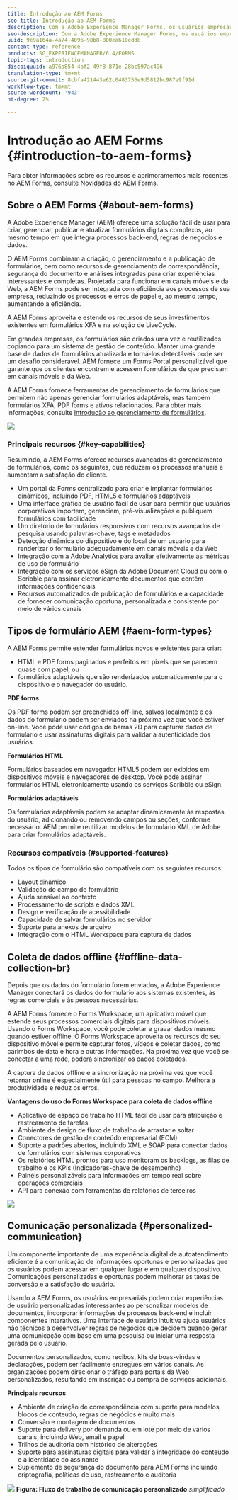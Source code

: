 ```yaml
---
title: Introdução ao AEM Forms
seo-title: Introdução ao AEM Forms
description: Com a Adobe Experience Manager Forms, os usuários empresariais podem integrar formulários envolventes, responsivos e adaptativos em sites da Web e móveis, simplificando o processo de inscrição digital e aumentando as taxas de conversão dos clientes.
seo-description: Com a Adobe Experience Manager Forms, os usuários empresariais podem integrar formulários envolventes, responsivos e adaptativos em sites da Web e móveis, simplificando o processo de inscrição digital e aumentando as taxas de conversão dos clientes.
uuid: 9e9a164a-4a74-4096-98b8-800ea610edd8
content-type: reference
products: SG_EXPERIENCEMANAGER/6.4/FORMS
topic-tags: introduction
discoiquuid: a976a854-4bf2-49f8-871e-28bc597ac496
translation-type: tm+mt
source-git-commit: 8cbfa421443e62c0483756e9d5812bc987a9f91d
workflow-type: tm+mt
source-wordcount: '943'
ht-degree: 2%

---
```



# Introdução ao AEM Forms {#introduction-to-aem-forms}

Para obter informações sobre os recursos e aprimoramentos mais recentes no AEM Forms, consulte [Novidades do AEM Forms](/help/forms/using/whats-new.md).

## Sobre o AEM Forms {#about-aem-forms}

A Adobe Experience Manager (AEM) oferece uma solução fácil de usar para criar, gerenciar, publicar e atualizar formulários digitais complexos, ao mesmo tempo em que integra processos back-end, regras de negócios e dados.

O AEM Forms combinam a criação, o gerenciamento e a publicação de formulários, bem como recursos de gerenciamento de correspondência, segurança do documento e análises integradas para criar experiências interessantes e completas. Projetada para funcionar em canais móveis e da Web, a AEM Forms pode ser integrada com eficiência aos processos de sua empresa, reduzindo os processos e erros de papel e, ao mesmo tempo, aumentando a eficiência.

A AEM Forms aproveita e estende os recursos de seus investimentos existentes em formulários XFA e na solução de LiveCycle.

Em grandes empresas, os formulários são criados uma vez e reutilizados copiando para um sistema de gestão de conteúdo. Manter uma grande base de dados de formulários atualizada e torná-los detectáveis pode ser um desafio considerável. AEM fornece um Forms Portal personalizável que garante que os clientes encontrem e acessem formulários de que precisam em canais móveis e da Web.

A AEM Forms fornece ferramentas de gerenciamento de formulários que permitem não apenas gerenciar formulários adaptáveis, mas também formulários XFA, PDF forms e ativos relacionados. Para obter mais informações, consulte [Introdução ao gerenciamento de formulários](/help/forms/using/introduction-managing-forms.md).

![](do-not-localize/4th-draft.gif)

### Principais recursos {#key-capabilities}

Resumindo, a AEM Forms oferece recursos avançados de gerenciamento de formulários, como os seguintes, que reduzem os processos manuais e aumentam a satisfação do cliente.

* Um portal da Forms centralizado para criar e implantar formulários dinâmicos, incluindo PDF, HTML5 e formulários adaptáveis
* Uma interface gráfica de usuário fácil de usar para permitir que usuários corporativos importem, gerenciem, pré-visualizações e publiquem formulários com facilidade
* Um diretório de formulários responsivos com recursos avançados de pesquisa usando palavras-chave, tags e metadados
* Detecção dinâmica do dispositivo e do local de um usuário para renderizar o formulário adequadamente em canais móveis e da Web
* Integração com a Adobe Analytics para avaliar efetivamente as métricas de uso do formulário
* Integração com os serviços eSign da Adobe Document Cloud ou com o Scribble para assinar eletronicamente documentos que contêm informações confidenciais
* Recursos automatizados de publicação de formulários e a capacidade de fornecer comunicação oportuna, personalizada e consistente por meio de vários canais

## Tipos de formulário AEM {#aem-form-types}

A AEM Forms permite estender formulários novos e existentes para criar:

* HTML e PDF forms paginados e perfeitos em pixels que se parecem quase com papel, ou
* formulários adaptáveis que são renderizados automaticamente para o dispositivo e o navegador do usuário.

**PDF forms**

Os PDF forms podem ser preenchidos off-line, salvos localmente e os dados do formulário podem ser enviados na próxima vez que você estiver on-line. Você pode usar códigos de barras 2D para capturar dados de formulário e usar assinaturas digitais para validar a autenticidade dos usuários.

**Formulários HTML**

Formulários baseados em navegador HTML5 podem ser exibidos em dispositivos móveis e navegadores de desktop. Você pode assinar formulários HTML eletronicamente usando os serviços Scribble ou eSign.

**Formulários adaptáveis**

Os formulários adaptáveis podem se adaptar dinamicamente às respostas do usuário, adicionando ou removendo campos ou seções, conforme necessário. AEM permite reutilizar modelos de formulário XML de Adobe para criar formulários adaptáveis.

### Recursos compatíveis {#supported-features}

Todos os tipos de formulário são compatíveis com os seguintes recursos:

* Layout dinâmico
* Validação do campo de formulário
* Ajuda sensível ao contexto
* Processamento de scripts e dados XML
* Design e verificação de acessibilidade
* Capacidade de salvar formulários no servidor
* Suporte para anexos de arquivo
* Integração com o HTML Workspace para captura de dados

## Coleta de dados offline {#offline-data-collection-br}

Depois que os dados do formulário forem enviados, a Adobe Experience Manager conectará os dados do formulário aos sistemas existentes, às regras comerciais e às pessoas necessárias.

A AEM Forms fornece o Forms Workspace, um aplicativo móvel que estende seus processos comerciais digitais para dispositivos móveis. Usando o Forms Workspace, você pode coletar e gravar dados mesmo quando estiver offline. O Forms Workspace aproveita os recursos do seu dispositivo móvel e permite capturar fotos, vídeos e coletar dados, como carimbos de data e hora e outras informações. Na próxima vez que você se conectar a uma rede, poderá sincronizar os dados coletados.

A captura de dados offline e a sincronização na próxima vez que você retornar online é especialmente útil para pessoas no campo. Melhora a produtividade e reduz os erros.

**Vantagens do uso do Forms Workspace para coleta de dados offline**

* Aplicativo de espaço de trabalho HTML fácil de usar para atribuição e rastreamento de tarefas
* Ambiente de design de fluxo de trabalho de arrastar e soltar
* Conectores de gestão de conteúdo empresarial (ECM)
* Suporte a padrões abertos, incluindo XML e SOAP para conectar dados de formulários com sistemas corporativos
* Os relatórios HTML prontos para uso monitoram os backlogs, as filas de trabalho e os KPIs (Indicadores-chave de desempenho)
* Painéis personalizáveis para informações em tempo real sobre operações comerciais
* API para conexão com ferramentas de relatórios de terceiros

![](do-not-localize/3rd-draft.gif)

## Comunicação personalizada {#personalized-communication}

Um componente importante de uma experiência digital de autoatendimento eficiente é a comunicação de informações oportunas e personalizadas que os usuários podem acessar em qualquer lugar e em qualquer dispositivo. Comunicações personalizadas e oportunas podem melhorar as taxas de conversão e a satisfação do usuário.

Usando a AEM Forms, os usuários empresariais podem criar experiências de usuário personalizadas interessantes ao personalizar modelos de documentos, incorporar informações de processos back-end e incluir componentes interativos. Uma interface de usuário intuitiva ajuda usuários não técnicos a desenvolver regras de negócios que decidem quando gerar uma comunicação com base em uma pesquisa ou iniciar uma resposta gerada pelo usuário.

Documentos personalizados, como recibos, kits de boas-vindas e declarações, podem ser facilmente entregues em vários canais. As organizações podem direcionar o tráfego para portais da Web personalizados, resultando em inscrição ou compra de serviços adicionais.

**Principais recursos**

* Ambiente de criação de correspondência com suporte para modelos, blocos de conteúdo, regras de negócios e muito mais
* Conversão e montagem de documentos
* Suporte para delivery por demanda ou em lote por meio de vários canais, incluindo Web, email e papel
* Trilhos de auditoria com histórico de alterações
* Suporte para assinaturas digitais para validar a integridade do conteúdo e a identidade do assinante
* Suplemento de segurança do documento para AEM Forms incluindo criptografia, políticas de uso, rastreamento e auditoria

![](do-not-localize/layout-02.png)
**Figura: Fluxo de trabalho de comunicação personalizado** *simplificado*

